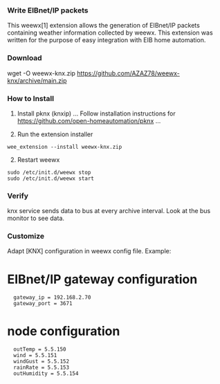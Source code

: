 ### Write EIBnet/IP packets

This weewx[1] extension allows the generation of EIBnet/IP packets
containing weather information collected by weewx.
This extension was written for the purpose of easy integration with EIB home automation.

### Download

wget -O weewx-knx.zip https://github.com/AZAZ78/weewx-knx/archive/main.zip

### How to Install
1. Install pknx (knxip)
...
Follow installation instructions for https://github.com/open-homeautomation/pknx
...

1.  Run the extension installer

```
wee_extension --install weewx-knx.zip
```

2.  Restart weewx

```
sudo /etc/init.d/weewx stop
sudo /etc/init.d/weewx start
```

### Verify

knx service sends data to bus at every archive interval.  Look at the bus monitor to see data.

### Customize
Adapt [KNX] configuration in weewx config file.
Example:
   # EIBnet/IP gateway configuration
      gateway_ip = 192.168.2.70
      gateway_port = 3671

   # node configuration
      outTemp = 5.5.150
      wind = 5.5.151
      windGust = 5.5.152
      rainRate = 5.5.153
      outHumidity = 5.5.154
